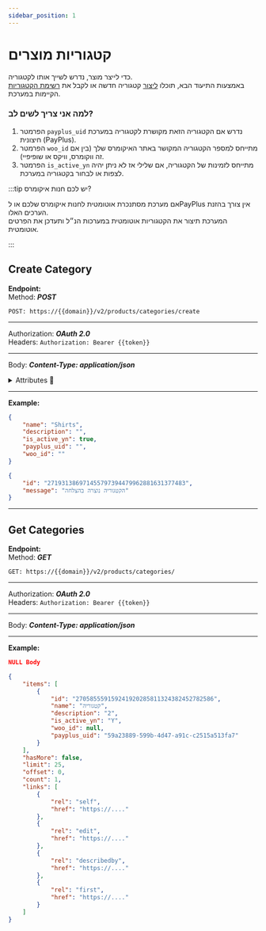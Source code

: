 ```yaml
---
sidebar_position: 1
---
```


# קטגוריות מוצרים
כדי לייצר מוצר, נדרש לשייך אותו לקטגוריה.  
באמצעות התיעוד הבא, תוכלו [ליצור](#create-category) קטגוריה חדשה או לקבל את [רשימת הקטגוריות](#get-categories) הקיימות במערכת.

### למה אני צריך לשים לב?
1. הפרמטר ``payplus_uid`` נדרש אם הקטגוריה הזאת מקושרת לקטגוריה במערכת חיצונית (PayPlus).
2. הפרמטר ``woo_id`` מתייחס למספר הקטגוריה המקושר באתר האיקומרס שלך (בין אם זה ווקומרס, וויקס או שופיפיי).
3. הפרמטר ``is_active_yn`` מתייחס לזמינות של הקטגוריה, אם שלילי אז לא ניתן יהיה לצפות או לבחור בקטגוריה במערכת.

:::tip יש לכם חנות איקומרס?

אם מערכת מסתנכרת אוטומטית לחנות איקומרס שלכם או לPayPlus אין צורך בהזנת הערכים האלו.  
המערכת תיצור את הקטגוריות אוטומטית במערכות הנ״ל ותעדכן את הפרטים אוטומטית.

:::

<div class="api-docs api-sec">

## Create Category

**Endpoint:**  
Method: ***POST***
<div class="end-point"><code>POST: https://&#123;&#123;domain&#125;&#125;/v2/products/categories/create</code></div>

***
Authorization: ***OAuth 2.0***  
Headers: ``Authorization: Bearer {{token}}``
***
Body: ***Content-Type: application/json***

<details>
  <summary>Attributes 🤖</summary>
  <div class="api-att">


| Required | Key          | Value     |        Note       |
| :------: | ------------ | --------- | :---------------: |
|     ✓    | name         | `string`  |                   |
|          | description  | `string`  |                   |
|          | is_active_yn | `boolean` |      האם פעיל     |
|          | payplus_uid  | `string`  |  מזהה בחברת אשראי |
|          | woo_id       | `string`  | מזהה באתר איקומרס |

  </div>
</details>


***
**Example:**
```json title="Request - Status Code: 201 Created"
{
    "name": "Shirts",
    "description": "",
    "is_active_yn": true,
    "payplus_uid": "",
    "woo_id": ""
}
```

```json title="Response"
{
    "id": "271931386971455797394479962881631377483",
    "message": "הקטגוריה נוצרה בהצלחה"
}
```
</div>

***

<div class="api-docs api-sec">

## Get Categories

**Endpoint:**  
Method: ***GET***
<div class="end-point"><code>GET: https://&#123;&#123;domain&#125;&#125;/v2/products/categories/</code></div>

***
Authorization: ***OAuth 2.0***  
Headers: ``Authorization: Bearer {{token}}``
***
Body: ***Content-Type: application/json***


***
**Example:**
```json title="Request - Status Code: 201 Created"
NULL Body
```

```json title="Response"
{
    "items": [
        {
            "id": "270585559159241920285811324382452782586",
            "name": "קטגוריה",
            "description": "2",
            "is_active_yn": "Y",
            "woo_id": null,
            "payplus_uid": "59a23889-599b-4d47-a91c-c2515a513fa7"
        }
    ],
    "hasMore": false,
    "limit": 25,
    "offset": 0,
    "count": 1,
    "links": [
        {
            "rel": "self",
            "href": "https://...."
        },
        {
            "rel": "edit",
            "href": "https://...."
        },
        {
            "rel": "describedby",
            "href": "https://...."
        },
        {
            "rel": "first",
            "href": "https://...."
        }
    ]
}
```
</div>
